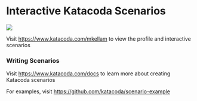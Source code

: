 # Interactive Katacoda Scenarios

[![](http://shields.katacoda.com/katacoda/mkellam/count.svg)](https://www.katacoda.com/mkellam "Get your profile on Katacoda.com")

Visit https://www.katacoda.com/mkellam to view the profile and interactive scenarios

### Writing Scenarios
Visit https://www.katacoda.com/docs to learn more about creating Katacoda scenarios

For examples, visit https://github.com/katacoda/scenario-example
